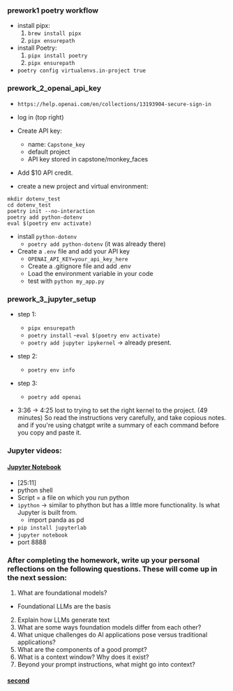 ### prework1 poetry workflow

- install pipx:
  1. `brew install pipx`
  2. `pipx ensurepath`
- install Poetry:
  1. `pipx install poetry`
  2. `pipx ensurepath`
- `poetry config virtualenvs.in-project true`

### prework_2_openai_api_key

- `https://help.openai.com/en/collections/13193904-secure-sign-in`
- log in  (top right)
- Create API key:
  - name: `Capstone_key`
  - default project
  - API key stored in capstone/monkey_faces
- Add $10 API credit.

- create a new project and virtual environment:

```
mkdir dotenv_test
cd dotenv_test
poetry init --no-interaction
poetry add python-dotenv
eval $(poetry env activate)
```

- install `python-dotenv`
  - `poetry add python-dotenv` (it was already there) 
- Create a `.env` file and add your API key
  - `OPENAI_API_KEY=your_api_key_here`
  - Create a .gitignore file and add .env
  - Load the environment variable in your code
  - test with `python my_app.py`

### prework_3_jupyter_setup
- step 1:
  - `pipx ensurepath`
  - `poetry install`
  -`eval $(poetry env activate)`
  - `poetry add jupyter ipykernel` -> already present.
- step 2:
  - `poetry env info`
- step 3:
  - `poetry add openai`

- 3:36 -> 4:25 lost to trying to set the right kernel to the project. (49 minutes) So read the instructions very carefully, and take copious notes. and if you're using chatgpt write a summary of each command before you copy and paste it.

### Jupyter videos:

#### [Jupyter Notebook](https://www.youtube.com/watch?v=5pf0_bpNbkw)

- [25:11]
- python shell
- Script = a file on which you run python
- `ipython` -> similar to phython but has a little more functionality. Is what Jupyter is built from.
  - import panda as pd
- `pip install jupyterlab`
- `jupyter notebook`
- port 8888

### After completing the homework, write up your personal reflections on the following questions. These will come up in the next session:

1. What are foundational models?
- Foundational LLMs are the basis
2. Explain how LLMs generate text
3. What are some ways foundation models differ from each other?
4. What unique challenges do AI applications pose versus traditional applications?
5. What are the components of a good prompt?
6. What is a context window? Why does it exist?
7. Beyond your prompt instructions, what might go into context?


#### [second](https://www.youtube.com/watch?v=1Z8T36sZ9WI)



